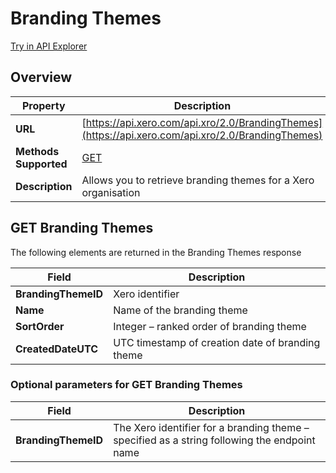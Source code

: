 # Branding Themes

[Try in API Explorer](https://api-explorer.xero.com/accounting/brandingthemes)

## Overview

| Property | Description |
|----------|-------------|
| **URL** | [https://api.xero.com/api.xro/2.0/BrandingThemes](https://api.xero.com/api.xro/2.0/BrandingThemes) |
| **Methods Supported** | [GET](#get-brandingthemes) |
| **Description** | Allows you to retrieve branding themes for a Xero organisation |

## GET Branding Themes

The following elements are returned in the Branding Themes response

| Field | Description |
|-------|-------------|
| **BrandingThemeID** | Xero identifier |
| **Name** | Name of the branding theme |
| **SortOrder** | Integer – ranked order of branding theme |
| **CreatedDateUTC** | UTC timestamp of creation date of branding theme |

### Optional parameters for GET Branding Themes

| Field | Description |
|-------|-------------|
| **BrandingThemeID** | The Xero identifier for a branding theme – specified as a string following the endpoint name |